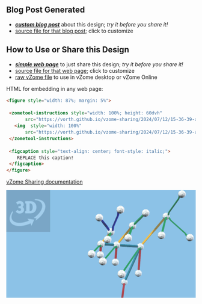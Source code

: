 
## Blog Post Generated

 - [***custom blog post***](<https://vorth.github.io/vzome-sharing/2024/07/12/all-parts-15-36-39.html>) about this design; *try it before you share it!*
 - [source file for that blog post](<https://github.com/vorth/vzome-sharing/edit/main/_posts/2024-07-12-all-parts-15-36-39.md>); click to customize
 


## How to Use or Share this Design

 - [***simple web page***](<https://vorth.github.io/vzome-sharing/2024/07/12/15-36-39-all-parts/>) to just share this design; *try it before you share it!*
 - [source file for that web page](<https://github.com/vorth/vzome-sharing/edit/main/2024/07/12/15-36-39-all-parts/index.md>); click to customize
 - [raw vZome file](<https://raw.githubusercontent.com/vorth/vzome-sharing/main/2024/07/12/15-36-39-all-parts/all-parts.vZome>) to use in vZome desktop or vZome Online
 
 HTML for embedding in any web page:
 ```html
<figure style="width: 87%; margin: 5%">
  
  <zometool-instructions style="width: 100%; height: 60dvh"
        src="https://vorth.github.io/vzome-sharing/2024/07/12/15-36-39-all-parts/all-parts.vZome" >
    <img  style="width: 100%"
        src="https://vorth.github.io/vzome-sharing/2024/07/12/15-36-39-all-parts/all-parts.png" >
  </zometool-instructions>

  <figcaption style="text-align: center; font-style: italic;">
     REPLACE this caption!
  </figcaption>
</figure>

 ```

[vZome Sharing documentation](https://vzome.github.io/vzome/sharing.html#how-it-works)

![Image](<all-parts.png>)

